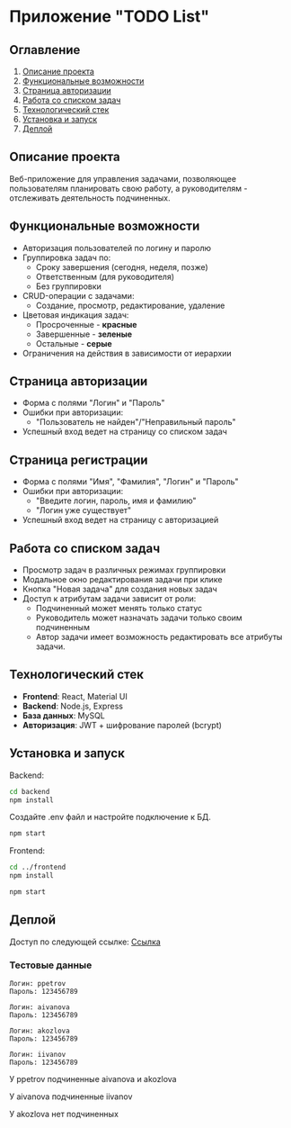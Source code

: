 # Приложение "TODO List"

## Оглавление

1. [Описание проекта](#описание-проекта)
2. [Функциональные возможности](#функциональные-возможности)
3. [Страница авторизации](#страница-авторизации)
4. [Работа со списком задач](#работа-со-списком-задач)
5. [Технологический стек](#технологический-стек)
6. [Установка и запуск](#установка-и-запуск)
7. [Деплой](#деплой)

## Описание проекта

Веб-приложение для управления задачами, позволяющее пользователям планировать свою работу, а руководителям - отслеживать деятельность подчиненных.

## Функциональные возможности

- Авторизация пользователей по логину и паролю
- Группировка задач по:
  - Сроку завершения (сегодня, неделя, позже)
  - Ответственным (для руководителя)
  - Без группировки
- CRUD-операции с задачами:
  - Создание, просмотр, редактирование, удаление
- Цветовая индикация задач:
  - Просроченные - **красные**
  - Завершенные - **зеленые**
  - Остальные - **серые**
- Ограничения на действия в зависимости от иерархии

## Страница авторизации

- Форма с полями "Логин" и "Пароль"
- Ошибки при авторизации:
  - "Пользователь не найден"/"Неправильный пароль"
- Успешный вход ведет на страницу со списком задач

## Страница регистрации

- Форма с полями "Имя", "Фамилия", "Логин" и "Пароль"
- Ошибки при авторизации:
  - "Введите логин, пароль, имя и фамилию"
  - "Логин уже существует"
- Успешный вход ведет на страницу с авторизацией

## Работа со списком задач

- Просмотр задач в различных режимах группировки
- Модальное окно редактирования задачи при клике
- Кнопка "Новая задача" для создания новых задач
- Доступ к атрибутам задачи зависит от роли:
  - Подчиненный может менять только статус
  - Руководитель может назначать задачи только своим подчиненным
  - Автор задачи имеет возможность редактировать все атрибуты задачи.

## Технологический стек

- **Frontend**: React, Material UI
- **Backend**: Node.js, Express
- **База данных**: MySQL
- **Авторизация**: JWT + шифрование паролей (bcrypt)

## Установка и запуск

Backend:

```bash
cd backend
npm install
```

Создайте .env файл и настройте подключение к БД.

```bash
npm start
```

Frontend:

```bash
cd ../frontend
npm install
```

```bash
npm start
```

## Деплой

Доступ по следующей ссылке: [Ссылка](https://esoft-todo-list.up.railway.app/)

### Тестовые данные
```
Логин: ppetrov
Пароль: 123456789
```

```
Логин: aivanova
Пароль: 123456789
```

```
Логин: akozlova
Пароль: 123456789
```

```
Логин: iivanov
Пароль: 123456789
```

У ppetrov подчиненные aivanova и akozlova

У aivanova подчиненные iivanov

У akozlova нет подчиненных
